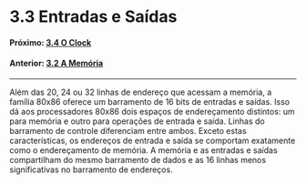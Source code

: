 
# 3.3 Entradas e Saídas  

#### Próximo: [3.4 O Clock](./clock.md)  
#### Anterior: [3.2 A Memória](./sistemax86.md)  

---  

Além das 20, 24 ou 32 linhas de endereço que acessam a memória, a família 80x86 oferece um barramento de 16 bits de entradas e saídas. Isso dá aos processadores 80x86 dois espaços de endereçamento distintos: um para memória e outro para operações de entrada e saída. Linhas do barramento de controle diferenciam entre ambos. Exceto estas características, os endereços de entrada e saída se comportam exatamente como o endereçamento de memória. A memória e as entradas e saídas compartilham do mesmo barramento de dados e as 16 linhas menos significativas no barramento de endereços.
